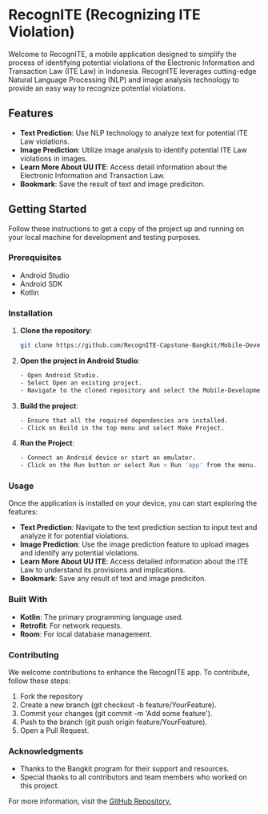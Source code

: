 # RecognITE (Recognizing ITE Violation)

Welcome to RecognITE, a mobile application designed to simplify the process of identifying potential violations of the Electronic Information and Transaction Law (ITE Law) in Indonesia. RecognITE leverages cutting-edge Natural Language Processing (NLP) and image analysis technology to provide an easy way to recognize potential violations.

## Features

- **Text Prediction**: Use NLP technology to analyze text for potential ITE Law violations.
- **Image Prediction**: Utilize image analysis to identify potential ITE Law violations in images.
- **Learn More About UU ITE**: Access detail information about the Electronic Information and Transaction Law.
- **Bookmark**: Save the result of text and image prediciton.

## Getting Started

Follow these instructions to get a copy of the project up and running on your local machine for development and testing purposes.

### Prerequisites

- Android Studio
- Android SDK
- Kotlin

### Installation

1. **Clone the repository**:
   ```sh
   git clone https://github.com/RecognITE-Capstone-Bangkit/Mobile-Development.git
2. **Open the project in Android Studio**:
   ```sh
   - Open Android Studio.
   - Select Open an existing project.
   - Navigate to the cloned repository and select the Mobile-Development directory.
3. **Build the project**:
   ```sh
   - Ensure that all the required dependencies are installed.
   - Click on Build in the top menu and select Make Project.
4. **Run the Project**:
   ```sh
   - Connect an Android device or start an emulator.
   - Click on the Run button or select Run > Run 'app' from the menu.

### Usage

Once the application is installed on your device, you can start exploring the features:

- **Text Prediction**: Navigate to the text prediction section to input text and analyze it for potential violations.
- **Image Prediction**: Use the image prediction feature to upload images and identify any potential violations.
- **Learn More About UU ITE**: Access detailed information about the ITE Law to understand its provisions and implications.
- **Bookmark**: Save any result of text and image prediciton.

### Built With

- **Kotlin**: The primary programming language used.
- **Retrofit**: For network requests.
- **Room**: For local database management.

### Contributing

We welcome contributions to enhance the RecognITE app. To contribute, follow these steps:

1. Fork the repository
2. Create a new branch (git checkout -b feature/YourFeature).
3. Commit your changes (git commit -m 'Add some feature').
4. Push to the branch (git push origin feature/YourFeature).
5. Open a Pull Request.

### Acknowledgments

- Thanks to the Bangkit program for their support and resources.
- Special thanks to all contributors and team members who worked on this project.

For more information, visit the [GitHub Repository.](https://github.com/RecognITE-Capstone-Bangkit/Mobile-Development/tree/main)

